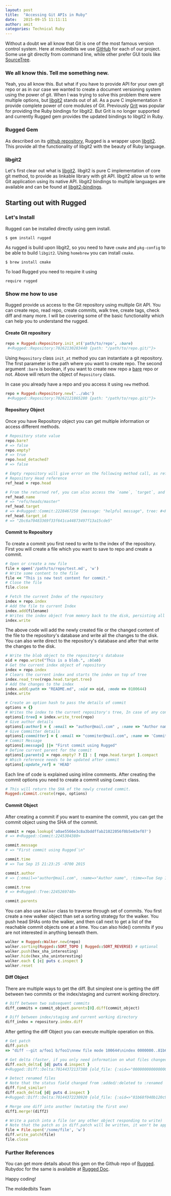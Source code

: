 ```yaml
---
layout: post
title:  "Accessing Git APIs in Ruby"
date:   2015-09-15 11:11:11
author: amit
categories: Technical Ruby
---
```

  [0fad1dd5]: http://www.rubydoc.info/github/libgit2/rugged "Rugged Doc"
  [bf9bf480]: https://github.com/mojombo/grit/ "Grit"
  [712a3aeb]: http://www.saintsjd.com/2011/01/what-is-a-bare-git-repository/ "bare"
  [3ecfc539]: https://github.com/libgit2/rugged "Rugged"
  [5f46323f]: https://github.com/libgit2/libgit2 "libgit2"
  [7199ea7a]: https://github.com/libgit2/libgit2 "libgit2"
  [09f9859e]: https://github.com/libgit2/libgit2#language-bindings "libgit2-bindings"
  [21fa2960]: https://github.com/mojombo/grit/ "Grit Gem"
  [github]: https://github.com "GitHub"
  [sourcetree]: https://www.sourcetreeapp.com "Source Tree"
Without a doubt we all know that Git is one of the most famous version control system. Here at moldedbits we use [GitHub][github] for each of our project. Some use git directly from command line, while other prefer GUI tools like [SourceTree][sourcetree].


### We all know this. Tell me something new.

Yeah, you all know this. But what if you have to provide API for your own git repo or as in our case we wanted to create a document versioning system using the power of git. When I was trying to solve this problem there were multiple options, but [libgit2][5f46323f] stands out of all. As a pure C implementation it provide complete power of core modules of Git. Previously [Grit][bf9bf480] was popular for providing the Ruby bindings for libgit2. But Grit is no longer supported and currently Rugged gem provides the updated bindings to libgit2 in Ruby.

### Rugged Gem
As described on its [github repository][3ecfc539], Rugged is a wrapper upon [libgit2][5f46323f]. This provide all the functionality of libgit2 with the beauty of Ruby language.

### libgit2
Let's first clear out what is [libgit2][7199ea7a]. libgit2 is pure C implementation of core git method, to provide as linkable library with git API. libgit2 allow us to write Git application using its native API. libgit2 bindings to multiple languages are available and can be found at [libgit2-bindings][09f9859e].

## Starting out with Rugged

### Let's Install

Rugged can be installed directly using gem install.

`$ gem install rugged`

As rugged is build upon libgit2, so you need to have `cmake` and `pkg-config` to be able to build `libgit2`. Using `homebrew` you can install `cmake`.

`$ brew install cmake`

To load Rugged you need to require it using

`require rugged`

### Show me how to use

Rugged provide us access to the Git repository using multiple Git API. You can create repo, read repo, create commits, walk tree, create tags, check diff and many more. I will be covering some of the basic functionality which can help you to understand the rugged.

#### Create Git repository
```Ruby
repo = Rugged::Repository.init_at('path/to/repo', :bare)
 #<Rugged::Repository:70262130283440 {path: "/path/to/repo.git/"}>
```

Using `Repository` class `init_at` method you can instantiate a git repository. The first parameter is the path where you want to create repo. The second argument `:bare` is boolean, if you want to create new repo a [bare][712a3aeb] repo or not. Above will return the object of `Repository` class.

In case you already have a repo and you access it using `new` method.

```Ruby
repo = Rugged::Repository.new('../abc')
 #<Rugged::Repository:70262121865280 {path: "/path/to/repo.git/"}>
```

#### Repository Object

Once you have Repository object you can get multiple information or access different methods.

```Ruby
# Repository state value
repo.bare?
# => false
repo.empty?
# => true
repo.head_detached?
# => false

# Empty repository will give error on the following method call, as reference to the head not exist in empty repository.
# Repository Head reference
ref_head = repo.head

# From the returned ref, you can also access the `name`, `target`, and target SHA:
ref_head.name
# => "refs/heads/master"
ref_head.target
# => #<Rugged::Commit:2228467250 {message: "helpful message", tree: #<Rugged::Tree:2228467260 {oid: 5d6f29220a0783b8085134df14ec4d960b6c3bf2}>}>
ref_head.target_id
# => "2bc6a70483369f33f641ca44873497f13a15cde5"
```

#### Commit to Repository

To create a commit you first need to write to the index of the repository. First you will create a file which you want to save to repo and create a commit.

```Ruby
# Open or create a new file
file = open('/path/to/repo/test.md', 'w')
# Write some content to the file
file << "This is new test content for commit."
# Close the file
file.close

# Fetch the current Index of the repository
index = repo.index
# Add the file to current Index
index.add(filename)
# Writes the index object from memory back to the disk, persisting all changes.
index.write
```

The above code will add the newly created file or the changed content of the file to the repository's database and write all the changes to the disk. You can also write direct to the repository's database and after that write the changes to the disk.

```Ruby
# Write the blob object to the repository's database
oid = repo.write("This is a blob.", :blob)
# Get the current index object of repository
index = repo.index
# Clears the current index and starts the index on top of tree
index.read_tree(repo.head.target.tree)
# Add the changes to the index
index.add(:path => "README.md", :oid => oid, :mode => 0100644)
index.write
```

```Ruby
# Create an option hash to pass the details of commit
options = {}
# Writes the index to the current repository's tree, In case of any conflict this will fail
options[:tree] = index.write_tree(repo)
# Give author details
options[:author] = { :email => "author@mail.com" , :name => "Author name", :time => Time.now }
# Give Committer details
options[:committer] = { :email => "commiter@mail.com", :name => 'Committer name', :time => Time.now }
# Commit Message
options[:message] ||= "First commit using Rugged"
# Define current parent for the commit
options[:parents] = repo.empty? ? [] : [ repo.head.target ].compact
# Which reference needs to be updated after commit
options[:update_ref] = 'HEAD'
```

Each line of code is explained using inline comments. After creating the commit options you need to create a commit using `Commit` class.

```Ruby
# This will return the SHA of the newly created commit.
Rugged::Commit.create(repo, options)

```

#### Commit Object

After creating a commit if you want to examine the commit, you can get the commit object using the SHA of the commit.

```Ruby
commit = repo.lookup('a0ae5566e3c8a3bddffab21022056f0b5e03ef07')
# => #<Rugged::Commit:2245304380>

commit.message
# => "First commit using Rugged`\n"

commit.time
# => Tue Sep 15 21:23:25 -0700 2015

commit.author
# => {:email=>"author@mail.com", :name=>"Author name", :time=>Tue Sep 15 21:23:25 -0700 2015}

commit.tree
# => #<Rugged::Tree:2245269740>

commit.parents
```
You can also use `Walker` class to traverse through set of commits. You first create a new walker object than set a sorting strategy for the walker. You push head SHAs onto the walker, and then call next to get a list of the reachable commit objects one at a time. You can also hide() commits if you are not interested in anything beneath them.

```Ruby
walker = Rugged::Walker.new(repo)
walker.sorting(Rugged::SORT_TOPO | Rugged::SORT_REVERSE) # optional
walker.push(hex_sha_interesting)
walker.hide(hex_sha_uninteresting)
walker.each { |c| puts c.inspect }
walker.reset
```

#### Diff Object

There are multiple ways to get the diff. But simplest one is getting the diff between two commits  or the index/staging and current working directory.

```Ruby
# Diff between two subsequent commits
diff_commits = commit_object.parents[0].diff(commit_object)

# Diff between index/staging and current working directory
diff_index = repository.index.diff

```
After getting the diff Object you can execute multiple operation on this.

```Ruby
# Get patch
diff.patch
=> "diff --git a/foo1 b/foo1\nnew file mode 100644\nindex 0000000..81b68f0\n--- /dev/null\n+++ b/foo1\n@@ -0,0 +1,2 @@\n+abc\n+add line1\ndiff --git a/txt1 b/txt1\ndeleted file mode 100644\nindex 81b68f0..0000000\n--- a/txt1\n+++ /dev/null\n@@ -1,2 +0,0 @@\n-abc\n-add line1\ndiff --git a/txt2 b/txt2\nindex a7bb42f..a357de7 100644\n--- a/txt2\n+++ b/txt2\n@@ -1,2 +1,3 @@\n abc2\n add line2-1\n+add line2-2\n"

# Get delta (faster, if you only need information on what files changed)
diff.each_delta{ |d| puts d.inspect }
#<Rugged::Diff::Delta:70144372137380 {old_file: {:oid=>"0000000000000000000000000000000000000000", :path=>"foo1", :size=>0, :flags=>6, :mode=>0}, new_file: {:oid=>"81b68f040b120c9627518213f7fc317d1ed18e1c", :path=>"foo1", :size=>14, :flags=>6, :mode=>33188}, similarity: 0, status: :added>

# Detect renamed files
# Note that the status field changed from :added/:deleted to :renamed
diff.find_similar!
diff.each_delta{ |d| puts d.inspect }
#<Rugged::Diff::Delta:70144372230920 {old_file: {:oid=>"81b68f040b120c9627518213f7fc317d1ed18e1c", :path=>"txt1", :size=>14, :flags=>6, :mode=>33188}, new_file: {:oid=>"81b68f040b120c9627518213f7fc317d1ed18e1c", :path=>"foo1", :size=>14, :flags=>6, :mode=>33188}, similarity: 100, status: :renamed>

# Merge one diff into another (mutating the first one)
diff1.merge!(diff2)

# Write a patch into a file (or any other object responding to write)
# Note that the patch as in diff.patch will be written, it won't be applied
file = File.open('/some/file', 'w')
diff.write_patch(file)
file.close
```

### Further References

You can get more details about this gem on the Github repo of [Rugged][3ecfc539].
Rubydoc for the same is available at [Rugged Doc][0fad1dd5].

Happy coding!

The moldedbits Team
